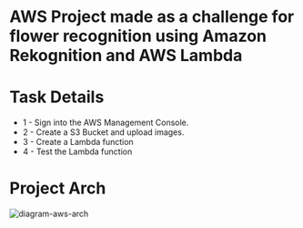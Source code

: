 # AWS Project made as a challenge for flower recognition using Amazon Rekognition and AWS Lambda

# Task Details

* 1 - Sign into the AWS Management Console.
* 2 - Create a S3 Bucket and upload images.
* 3 - Create a Lambda function
* 4 - Test the Lambda function

# Project Arch

![diagram-aws-arch](https://github.com/renatomateusx/aws-flower-amazon-rekognition-using-aws-lambda/assets/4579323/0a792b7d-a9c5-452f-aaf7-45184dbaaf0c)


